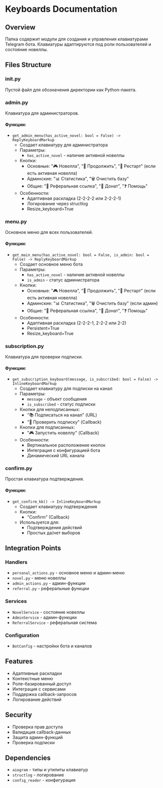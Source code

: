 # Keyboards Documentation

## Overview
Папка содержит модули для создания и управления клавиатурами Telegram бота. Клавиатуры адаптируются под роли пользователей и состояние новеллы.

## Files Structure

### __init__.py
Пустой файл для обозначения директории как Python-пакета.

### admin.py
Клавиатура для администраторов.

#### Функции:
- `get_admin_menu(has_active_novel: bool = False) -> ReplyKeyboardMarkup`
  - Создает клавиатуру для администратора
  - Параметры:
    - `has_active_novel` - наличие активной новеллы
  - Кнопки:
    - Основные: "🎮 Новелла", "📖 Продолжить", "🔄 Рестарт" (если есть активная новелла)
    - Админские: "📊 Статистика", "🗑 Очистить базу"
    - Общие: "🔗 Реферальная ссылка", "💝 Донат", "❓ Помощь"
  - Особенности:
    - Адаптивная раскладка (2-2-2-2 или 2-2-2-1)
    - Логирование через structlog
    - Resize_keyboard=True

### menu.py
Основное меню для всех пользователей.

#### Функции:
- `get_main_menu(has_active_novel: bool = False, is_admin: bool = False) -> ReplyKeyboardMarkup`
  - Создает основное меню бота
  - Параметры:
    - `has_active_novel` - наличие активной новеллы
    - `is_admin` - статус администратора
  - Кнопки:
    - Основные: "🎮 Новелла", "📖 Продолжить", "🔄 Рестарт" (если есть активная новелла)
    - Админские: "📊 Статистика", "🗑 Очистить базу" (если админ)
    - Общие: "🔗 Реферальная ссылка", "💝 Донат", "❓ Помощь"
  - Особенности:
    - Адаптивная раскладка (2-2-2-1, 2-2-2 или 2-2)
    - Persistent=True
    - Resize_keyboard=True

### subscription.py
Клавиатура для проверки подписки.

#### Функции:
- `get_subscription_keyboard(message, is_subscribed: bool = False) -> InlineKeyboardMarkup`
  - Создает клавиатуру для подписки на канал
  - Параметры:
    - `message` - объект сообщения
    - `is_subscribed` - статус подписки
  - Кнопки для неподписанных:
    - "📚 Подписаться на канал" (URL)
    - "🔄 Проверить подписку" (Callback)
  - Кнопки для подписанных:
    - "🎮 Запустить новеллу" (Callback)
  - Особенности:
    - Вертикальное расположение кнопок
    - Интеграция с конфигурацией бота
    - Динамический URL канала

### confirm.py
Простая клавиатура подтверждения.

#### Функции:
- `get_confirm_kb() -> InlineKeyboardMarkup`
  - Создает клавиатуру подтверждения
  - Кнопки:
    - "Confirm" (Callback)
  - Используется для:
    - Подтверждения действий
    - Простых да/нет выборов

## Integration Points

### Handlers
- `personal_actions.py` - основное меню и админ-меню
- `novel.py` - меню новеллы
- `admin_actions.py` - админ-функции
- `referral.py` - реферальные функции

### Services
- `NovelService` - состояние новеллы
- `AdminService` - админ-функции
- `ReferralService` - реферальная система

### Configuration
- `BotConfig` - настройки бота и каналов

## Features
- Адаптивные раскладки
- Контекстные меню
- Роле-базированный доступ
- Интеграция с сервисами
- Поддержка callback-запросов
- Логирование действий

## Security
- Проверка прав доступа
- Валидация callback-данных
- Защита админ-функций
- Проверка подписки

## Dependencies
- `aiogram` - типы и утилиты клавиатур
- `structlog` - логирование
- `config_reader` - конфигурация 
